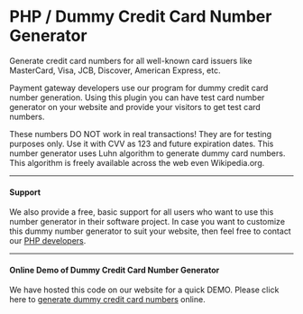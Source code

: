 # PHP / Dummy Credit Card Number Generator

Generate credit card numbers for all well-known card issuers like MasterCard, Visa, JCB, Discover, American Express, etc. 

Payment gateway developers use our program for dummy credit card number generation. Using this plugin you can have test card number generator on your website and provide your visitors to get test card numbers. 

These numbers DO NOT work in real transactions! They are for testing purposes only. Use it with CVV as 123 and future expiration dates. This number generator uses Luhn algorithm to generate dummy card numbers. This algorithm is freely available across the web even Wikipedia.org.

-----

#### Support 

We also provide a free, basic support for all users who want to use this number generator in their software project. In case you want to customize this dummy number generator to suit your website, then feel free to contact our [PHP developers](https://www.weblineindia.com/hire-php-developers.html).

-----

#### Online Demo of Dummy Credit Card Number Generator
We have hosted this code on our website for a quick DEMO. Please click here to [generate dummy credit card numbers](https://www.weblineindia.com/resources/test-credit-card-number-generator.html) online.
